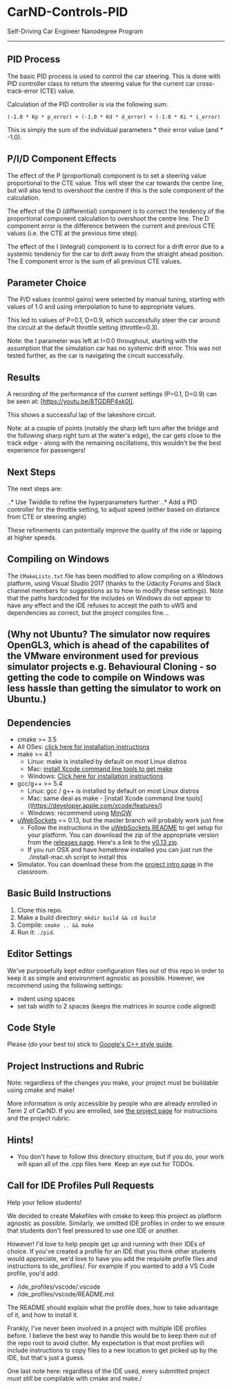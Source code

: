 # CarND-Controls-PID
Self-Driving Car Engineer Nanodegree Program

---
## PID Process
The basic PID process is used to control the car steering.  This is done with PID controller class to return the steering value for the current car cross-track-error (CTE) value.

Calculation of the PID controller is via the following sum:

`(-1.0 * Kp * p_error) + (-1.0 * Kd * d_error) + (-1.0 * Ki * i_error)`

This is simply the sum of the individual parameters * their error value (and * -1.0).

## P/I/D Component Effects
The effect of the P (proportional) component is to set a steering value proportional to the CTE value.  This will steer the car towards the centre line, but will also tend to overshoot the centre if this is the sole component of the calculation.

The effect of the D (differential) component is to correct the tendency of the proportional component calculation to overshoot the centre line.  The D component error is the difference between the current and previous CTE values (i.e. the CTE at the previous time step).  

The effect of the I (integral) component is to correct for a drift error due to a systemic tendency for the car to drift away from the straight ahead position.  The E component error is the sum of all previous CTE values.  

## Parameter Choice
The P/D values (control gains) were selected by manual tuning, starting with values of 1.0 and using interpolation to tune to appropriate values. 

This led to values of P=0.1, D=0.9, which successfully steer the car around the circuit at the default throttle setting (throttle=0.3).

Note: the I parameter was left at I=0.0 throughout, starting with the assumption that the simulation car has no systemic drift error.  This was not tested further, as the car is navigating the circuit successfully.

## Results
A recording of the performance of the current settings (P=0.1, D=0.9) can be seen at: [https://youtu.be/8TGDRP4xk0I].

This shows a successful lap of the lakeshore circuit.

Note: at a couple of points (notably the sharp left turn after the bridge and the following sharp right turn at the water's edge), the car gets close to the track edge - along with the remaining oscillations, this wouldn't be the best experience for passengers!

## Next Steps
The next steps are:

..* Use Twiddle to refine the hyperparameters further
..* Add a PID controller for the throttle setting, to adjust speed (either based on distance from CTE or steering angle)

These refinements can potentially improve the quality of the ride or lapping at higher speeds.

## Compiling on Windows
The `CMakeLists.txt` file has been modified to allow compiling on a Windows platform, using Visual Studio 2017 (thanks to the Udacity Forums and Slack channel members for suggestions as to how to modify these settings).  Note that the paths hardcoded for the includes on Windows do not appear to have any effect and the IDE refuses to accept the path to uWS and dependencies as correct, but the project compiles fine...

(Why not Ubuntu?  The simulator now requires OpenGL3, which is ahead of the capabilites of the VMware environment used for previous simulator projects e.g. Behavioural Cloning - so getting the code to compile on Windows was less hassle than getting the simulator to work on Ubuntu.)
---

## Dependencies

* cmake >= 3.5
 * All OSes: [click here for installation instructions](https://cmake.org/install/)
* make >= 4.1
  * Linux: make is installed by default on most Linux distros
  * Mac: [install Xcode command line tools to get make](https://developer.apple.com/xcode/features/)
  * Windows: [Click here for installation instructions](http://gnuwin32.sourceforge.net/packages/make.htm)
* gcc/g++ >= 5.4
  * Linux: gcc / g++ is installed by default on most Linux distros
  * Mac: same deal as make - [install Xcode command line tools]((https://developer.apple.com/xcode/features/)
  * Windows: recommend using [MinGW](http://www.mingw.org/)
* [uWebSockets](https://github.com/uWebSockets/uWebSockets) == 0.13, but the master branch will probably work just fine
  * Follow the instructions in the [uWebSockets README](https://github.com/uWebSockets/uWebSockets/blob/master/README.md) to get setup for your platform. You can download the zip of the appropriate version from the [releases page](https://github.com/uWebSockets/uWebSockets/releases). Here's a link to the [v0.13 zip](https://github.com/uWebSockets/uWebSockets/archive/v0.13.0.zip).
  * If you run OSX and have homebrew installed you can just run the ./install-mac.sh script to install this
* Simulator. You can download these from the [project intro page](https://github.com/udacity/CarND-PID-Control-Project/releases) in the classroom.

## Basic Build Instructions

1. Clone this repo.
2. Make a build directory: `mkdir build && cd build`
3. Compile: `cmake .. && make`
4. Run it: `./pid`. 

## Editor Settings

We've purposefully kept editor configuration files out of this repo in order to
keep it as simple and environment agnostic as possible. However, we recommend
using the following settings:

* indent using spaces
* set tab width to 2 spaces (keeps the matrices in source code aligned)

## Code Style

Please (do your best to) stick to [Google's C++ style guide](https://google.github.io/styleguide/cppguide.html).

## Project Instructions and Rubric

Note: regardless of the changes you make, your project must be buildable using
cmake and make!

More information is only accessible by people who are already enrolled in Term 2
of CarND. If you are enrolled, see [the project page](https://classroom.udacity.com/nanodegrees/nd013/parts/40f38239-66b6-46ec-ae68-03afd8a601c8/modules/f1820894-8322-4bb3-81aa-b26b3c6dcbaf/lessons/e8235395-22dd-4b87-88e0-d108c5e5bbf4/concepts/6a4d8d42-6a04-4aa6-b284-1697c0fd6562)
for instructions and the project rubric.

## Hints!

* You don't have to follow this directory structure, but if you do, your work
  will span all of the .cpp files here. Keep an eye out for TODOs.

## Call for IDE Profiles Pull Requests

Help your fellow students!

We decided to create Makefiles with cmake to keep this project as platform
agnostic as possible. Similarly, we omitted IDE profiles in order to we ensure
that students don't feel pressured to use one IDE or another.

However! I'd love to help people get up and running with their IDEs of choice.
If you've created a profile for an IDE that you think other students would
appreciate, we'd love to have you add the requisite profile files and
instructions to ide_profiles/. For example if you wanted to add a VS Code
profile, you'd add:

* /ide_profiles/vscode/.vscode
* /ide_profiles/vscode/README.md

The README should explain what the profile does, how to take advantage of it,
and how to install it.

Frankly, I've never been involved in a project with multiple IDE profiles
before. I believe the best way to handle this would be to keep them out of the
repo root to avoid clutter. My expectation is that most profiles will include
instructions to copy files to a new location to get picked up by the IDE, but
that's just a guess.

One last note here: regardless of the IDE used, every submitted project must
still be compilable with cmake and make./
